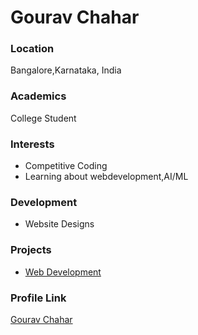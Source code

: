 # Gourav Chahar

### Location

Bangalore,Karnataka, India

### Academics

College Student

### Interests

- Competitive Coding
- Learning about webdevelopment,AI/ML

### Development

- Website Designs 

### Projects

- [Web Development](https://github.com/gouravchahar13/website_resume)

### Profile Link

[Gourav Chahar](https://github.com/gouravchahar13)